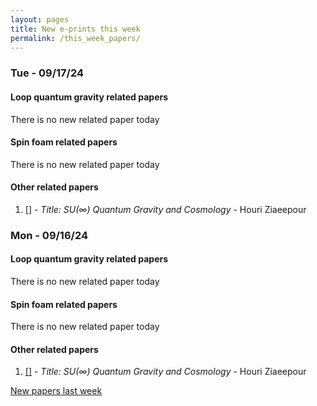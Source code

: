 ```yaml
---
layout: pages
title: New e-prints this week
permalink: /this_week_papers/
---
```




### Tue - 09/17/24

#### Loop quantum gravity related papers

There is no new related paper today 

#### Spin foam related papers

There is no new related paper today 



#### Other related papers

1. [[]](https://arxiv.org/abs/) - *Title:
          $SU(\infty)$ Quantum Gravity and Cosmology* - Houri Ziaeepour



### Mon - 09/16/24

#### Loop quantum gravity related papers

There is no new related paper today 

#### Spin foam related papers

There is no new related paper today 



#### Other related papers

1. [[]](https://arxiv.org/abs/) - *Title:
          $SU(\infty)$ Quantum Gravity and Cosmology* - Houri Ziaeepour






[New papers last week]({{site.url}}/archived/weekly/pre-prints/2024/09/16/archived_weekly_papers.html)